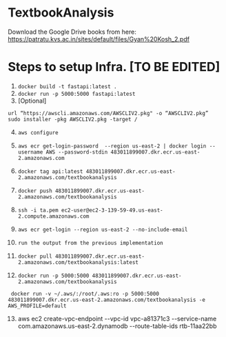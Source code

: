 # TextbookAnalysis

Download the Google Drive books from here: https://patratu.kvs.ac.in/sites/default/files/Gyan%20Kosh_2.pdf


# Steps to setup Infra. [TO BE EDITED]

1. `docker build -t fastapi:latest .`
2. `docker run -p 5000:5000 fastapi:latest`
3. [Optional]
```
url “https://awscli.amazonaws.com/AWSCLIV2.pkg" -o “AWSCLIV2.pkg”
sudo installer -pkg AWSCLIV2.pkg -target /
```
4. `aws configure`

5. `aws ecr get-login-password  --region us-east-2 | docker login --username AWS --password-stdin 483011899007.dkr.ecr.us-east-2.amazonaws.com`

6. `docker tag api:latest 483011899007.dkr.ecr.us-east-2.amazonaws.com/textbookanalysis`

7. `docker push 483011899007.dkr.ecr.us-east-2.amazonaws.com/textbookanalysis`

8. `ssh -i ta.pem ec2-user@ec2-3-139-59-49.us-east-2.compute.amazonaws.com`

9. `aws ecr get-login --region us-east-2 --no-include-email`

10. `run the output from the previous implementation`

11. `docker pull 483011899007.dkr.ecr.us-east-2.amazonaws.com/textbookanalysis:latest`

12. `docker run -p 5000:5000 483011899007.dkr.ecr.us-east-2.amazonaws.com/textbookanalysis`

` docker run -v ~/.aws/:/root/.aws:ro -p 5000:5000 483011899007.dkr.ecr.us-east-2.amazonaws.com/textbookanalysis -e AWS_PROFILE=default`

13. aws ec2 create-vpc-endpoint --vpc-id vpc-a81371c3 --service-name com.amazonaws.us-east-2.dynamodb --route-table-ids rtb-11aa22bb

